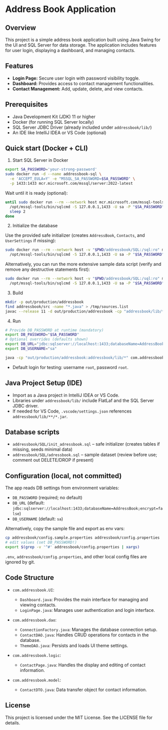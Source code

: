 # Address Book Application

## Overview

This project is a simple address book application built using Java Swing for the UI and SQL Server for data storage. The application includes features for user login, displaying a dashboard, and managing contacts.

## Features

- **Login Page:** Secure user login with password visibility toggle.
- **Dashboard:** Provides access to contact management functionalities.
- **Contact Management:** Add, update, delete, and view contacts.

## Prerequisites

- Java Development Kit (JDK) 11 or higher
- Docker (for running SQL Server locally)
- SQL Server JDBC Driver (already included under `addressbook/lib/`)
- An IDE like IntelliJ IDEA or VS Code (optional)

## Quick start (Docker + CLI)

1) Start SQL Server in Docker

```bash
export SA_PASSWORD='your-strong-password'
sudo docker run -d --name addressbook-sql \
  -e 'ACCEPT_EULA=Y' -e "MSSQL_SA_PASSWORD=$SA_PASSWORD" \
  -p 1433:1433 mcr.microsoft.com/mssql/server:2022-latest
```

Wait until it is ready (optional):

```bash
until sudo docker run --rm --network host mcr.microsoft.com/mssql-tools \
  /opt/mssql-tools/bin/sqlcmd -S 127.0.0.1,1433 -U sa -P "$SA_PASSWORD" -Q "SELECT 1" >/dev/null 2>&1; do
  sleep 2
done
```

2) Initialize the database

Use the provided safe initializer (creates `AddressBook`, `Contacts`, and `UserSettings` if missing):

```bash
sudo docker run --rm --network host -v "$PWD/addressbook/SQL:/sql:ro" mcr.microsoft.com/mssql-tools \
  /opt/mssql-tools/bin/sqlcmd -S 127.0.0.1,1433 -U sa -P "$SA_PASSWORD" -d master -i /sql/init_adressbook.sql
```

Alternatively, you can run the more extensive sample data script (verify and remove any destructive statements first):

```bash
sudo docker run --rm --network host -v "$PWD/addressbook/SQL:/sql:ro" mcr.microsoft.com/mssql-tools \
  /opt/mssql-tools/bin/sqlcmd -S 127.0.0.1,1433 -U sa -P "$SA_PASSWORD" -d master -i /sql/adressbook.sql
```

3) Build

```bash
mkdir -p out/production/addressbook
find addressbook/src -name "*.java" > /tmp/sources.list
javac --release 11 -d out/production/addressbook -cp "addressbook/lib/*" @/tmp/sources.list
```

4) Run

```bash
# Provide DB_PASSWORD at runtime (mandatory)
export DB_PASSWORD="$SA_PASSWORD"
# Optional overrides (defaults shown)
export DB_URL="jdbc:sqlserver://localhost:1433;databaseName=AddressBook;encrypt=false"
export DB_USERNAME="sa"

java -cp "out/production/addressbook:addressbook/lib/*" com.addressbook.UI.LoginPage
```

- Default login for testing: username `root`, password `root`.

## Java Project Setup (IDE)

- Import as a Java project in IntelliJ IDEA or VS Code.
- Libraries under `addressbook/lib/` include FlatLaf and the SQL Server JDBC driver.
- If needed for VS Code, `.vscode/settings.json` references `addressbook/lib/**/*.jar`.

## Database scripts

- `addressbook/SQL/init_adressbook.sql` – safe initializer (creates tables if missing, seeds minimal data)
- `addressbook/SQL/adressbook.sql` – sample dataset (review before use; comment out DELETE/DROP if present)

## Configuration (local, not committed)

The app reads DB settings from environment variables:

- `DB_PASSWORD` (required; no default)
- `DB_URL` (default: `jdbc:sqlserver://localhost:1433;databaseName=AddressBook;encrypt=false`)
- `DB_USERNAME` (default: `sa`)

Alternatively, copy the sample file and export as env vars:

```bash
cp addressbook/config.sample.properties addressbook/config.properties
# edit values (set DB_PASSWORD!)
export $(grep -v '^#' addressbook/config.properties | xargs)
```

`.env`, `addressbook/config.properties`, and other local config files are ignored by git.

## Code Structure

- `com.addressbook.UI`:
  - `Dashboard.java`: Provides the main interface for managing and viewing contacts.
  - `LoginPage.java`: Manages user authentication and login interface.

- `com.addressbook.dao`:
  - `ConnectionFactory.java`: Manages the database connection setup.
  - `ContactDAO.java`: Handles CRUD operations for contacts in the database.
  - `ThemeDAO.java`: Persists and loads UI theme settings.

- `com.addressbook.logic`:
  - `ContactPage.java`: Handles the display and editing of contact information.

- `com.addressbook.model`:
  - `ContactDTO.java`: Data transfer object for contact information.

## License

This project is licensed under the MIT License. See the LICENSE file for details.
